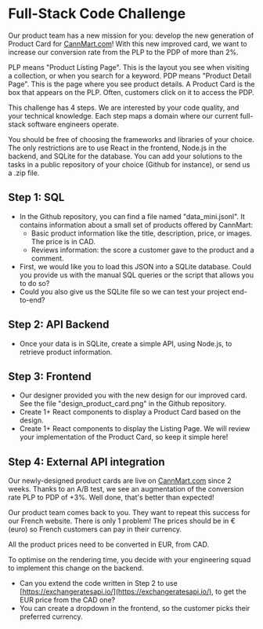 # Full-Stack Code Challenge

Our product team has a new mission for you: develop the new generation of Product Card for [CannMart.com](http://cannmart.com)! With this new improved card, we want to increase our conversion rate from the PLP to the PDP of more than 2%.

PLP means "Product Listing Page". This is the layout you see when visiting a collection, or when you search for a keyword.
PDP means "Product Detail Page". This is the page where you see product details.
A Product Card is the box that appears on the PLP. Often, customers click on it to access the PDP.

This challenge has 4 steps. We are interested by your code quality, and your technical knowledge. Each step maps a domain where our current full-stack software engineers operate.

You should be free of choosing the frameworks and libraries of your choice. The only restrictions are to use React in the frontend, Node.js in the backend, and SQLite for the database. You can add your solutions to the tasks in a public repository of your choice (Github for instance), or send us a .zip file.

## Step 1: SQL

- In the Github repository, you can find a file named "data_mini.jsonl". It contains information about a small set of products offered by CannMart:
    - Basic product information like the title, description, price, or images. The price is in CAD.
    - Reviews information: the score a customer gave to the product and a comment.
- First, we would like you to load this JSON into a SQLite database. Could you provide us with the manual SQL queries or the script that allows you to do so?
- Could you also give us the SQLite file so we can test your project end-to-end?

## Step 2: API Backend

- Once your data is in SQLite, create a simple API, using Node.js, to retrieve product information.

## Step 3: Frontend

- Our designer provided you with the new design for our improved card. See the file "design_product_card.png" in the Github repository.
- Create 1+ React components to display a Product Card based on the design.
- Create 1+ React components to display the Listing Page. We will review your implementation of the Product Card, so keep it simple here!

## Step 4: External API integration

Our newly-designed product cards are live on [CannMart.com](http://cannmart.com) since 2 weeks. Thanks to an A/B test, we see an augmentation of the conversion rate PLP to PDP of +3%. Well done, that's better than expected! 

Our product team comes back to you. They want to repeat this success for our French website. There is only 1 problem! The prices should be in € (euro) so French customers can pay in their currency.

All the product prices need to be converted in EUR, from CAD.

To optimise on the rendering time, you decide with your engineering squad to implement this change on the backend. 

- Can you extend the code written in Step 2 to use [https://exchangeratesapi.io/](https://exchangeratesapi.io/), to get the EUR price from the CAD one?
- You can create a dropdown in the frontend, so the customer picks their preferred currency.
